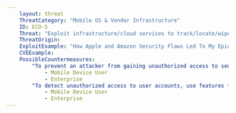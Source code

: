 ```yaml
---
    layout: threat
    ThreatCategory: "Mobile OS & Vendor Infrastructure"
    ID: ECO-5
    Threat: "Exploit infrastructure/cloud services to track/locate/wipe device without consent, e.g. Google\'s Android Device Manager or Apple\'s Find my iPhone"
    ThreatOrigin:
    ExploitExample: "How Apple and Amazon Security Flaws Led To My Epic Hacking [^197]"
    CVEExample:
    PossibleCountermeasures:
        "To prevent an attacker from gaining unauthorized access to sensitive functionality (e.g., locating or wiping a device associated with the account), enable two-factor or other strong authentication methods for user accounts on Google, Apple, or other device management and tracking services.":
            - Mobile Device User
            - Enterprise
        "To detect unauthorized access to user accounts, use features from Google or others to periodically analyze account activity for suspicious logins.":
            - Mobile Device User
            - Enterprise
---
```

